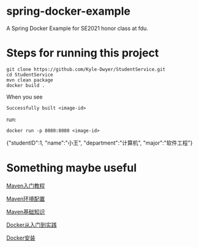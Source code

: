 # spring-docker-example
A Spring Docker Example for SE2021 honor class at fdu.

# Steps for running this project

```
git clone https://github.com/Kyle-Dwyer/StudentService.git
cd StudentService
mvn clean package
docker build .
```
When you see 
```
Successfully built <image-id>
```
run:
```
docker run -p 8080:8080 <image-id>
```

{"studentID":1, "name":"小王", "department":"计算机", "major":"软件工程"}


# Something maybe useful

[Maven入门教程](https://cloud.tencent.com/developer/article/1381622)

[Maven环境配置](https://www.runoob.com/maven/maven-setup.html)

[Maven基础知识](https://www.imooc.com/wiki/mavenlesson/mavenintroduction.html)

[Docker从入门到实践](https://yeasy.gitbook.io/docker_practice/)

[Docker安装](https://docs.docker.com/get-docker/)

